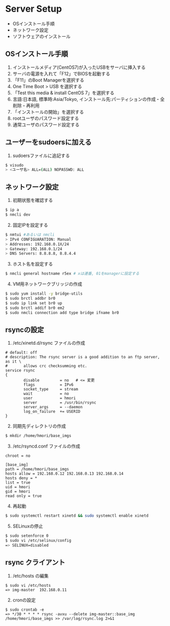 # Server Setup

- OSインストール手順
- ネットワーク設定
- ソフトウェアのインストール

## OSインストール手順

1. インストールメディア(CentOS7)が入ったUSBをサーバに挿入する
2. サーバの電源を入れて「F12」でBIOSを起動する
3. 「F11」のBoot Managerを選択する
4. One Time Boot > USB を選択する
5. 「Test this media & install CentOS 7」を選択する
6. 言語:日本語, 標準時:Asia/Tokyo, インストール先:パーティションの作成・全削除・再利用
7. 「インストールの開始」を選択する
8. rootユーザのパスワード設定する
9. 通常ユーザのパスワード設定する

## ユーザーをsudoersに加える

1. sudoersファイルに追記する
```sh
$ visudo
> <ユーザ名> ALL=(ALL) NOPASSWD: ALL
```

## ネットワーク設定

1. 初期状態を確認する
```sh
$ ip a
$ nmcli dev
```

2. 固定IPを設定する
```sh
$ nmtui #あるいは nmcli
> IPv4 CONFIGUARATION: Manual
> Addresses: 192.168.0.1X/24
> Gateway: 192.168.0.1/24
> DNS Servers: 8.8.8.8, 8.8.4.4
```

3. ホスト名を設定する
```sh
$ nmcli general hostname r5ex # xは連番, 01をmanagerに設定する
```

4. VM用ネットワークブリッジの作成
```sh
$ sudo yum install -y bridge-utils
$ sudo brctl addbr br0
$ sudo ip link set br0 up
$ sudo brctl addif br0 em2
$ sudo nmcli connection add type bridge ifname br0
```

## rsyncの設定
1. /etc/xinetd.d/rsync ファイルの作成
```
# default: off
# description: The rsync server is a good addition to an ftp server, as it \
#       allows crc checksumming etc.
service rsync
{
        disable         = no   # <= 変更
        flags           = IPv6
        socket_type     = stream
        wait            = no
        user            = hmori
        server          = /usr/bin/rsync
        server_args     = --daemon
        log_on_failure  += USERID
}
```
2. 同期先ディレクトリの作成
```sh
$ mkdir /home/hmori/base_imgs
```

3. /etc/rsyncd.conf ファイルの作成
```
chroot = no

[base_img]
path = /home/hmori/base_imgs
hosts allow = 192.168.0.12 192.168.0.13 192.168.0.14
hosts deny = *
list = true
uid = hmori
gid = hmori
read only = true
```

4. 再起動
```sh
$ sudo systemctl restart xinetd && sudo systemctl enable xinetd
```

5. SELinuxの停止
```sh
$ sudo setenforce 0
$ sudo vi /etc/selinux/config
=> SELINUX=disabled
```

## rsync クライアント
1. /etc/hosts の編集
```
$ sudo vi /etc/hosts
=> img-master  192.168.0.11
```

2. cronの設定
```
$ sudo crontab -e
=> */30 * * * * rsync -avxu --delete img-master::base_img /home/hmori/base_imgs >> /var/log/rsync.log 2>&1
```

